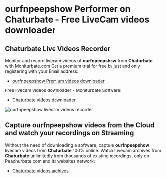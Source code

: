 # ourfnpeepshow Performer on Chaturbate - Free LiveCam videos downloader

## Chaturbate Live Videos Recorder

Monitor and record livecam videos of **ourfnpeepshow** from **Chaturbate** with Moniturbate.com
Get a premium trial for free by just and only registering with your Email address:
* [ourfnpeepshow Premium videos downloader](https://moniturbate.com/request-demo-licence-key.html)

Free livecam videos downloader - Moniturbate Software:
* [Chaturbate videos downloader](https://moniturbate.com/moniturbate-download-software.html)

![ourfnpeepshow livecam videos recorder](https://peachurnet.com/templates/moniturbate-software.png)


## Capture ourfnpeepshow videos from the Cloud and watch your recordings on Streaming

Without the need of downloading a software, capture **ourfnpeepshow** livecam videos from **Chaturbate** 100% online.
Watch Livecam archives from **Chaturbate** unlimitedly from thousands of existing recordings, only on Peachurbate.com and its websites network:
* [Chaturbate videos archives](https://peachurnet.com/)